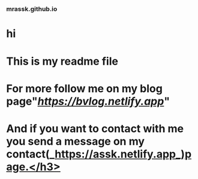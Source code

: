 # <h3>mrassk.github.io
# hi
# This is my readme file
# For more follow me on my blog page"_https://bvlog.netlify.app_" 
# And if you want to contact with me you send a message on my contact(_https://assk.netlify.app_)page.</h3>
